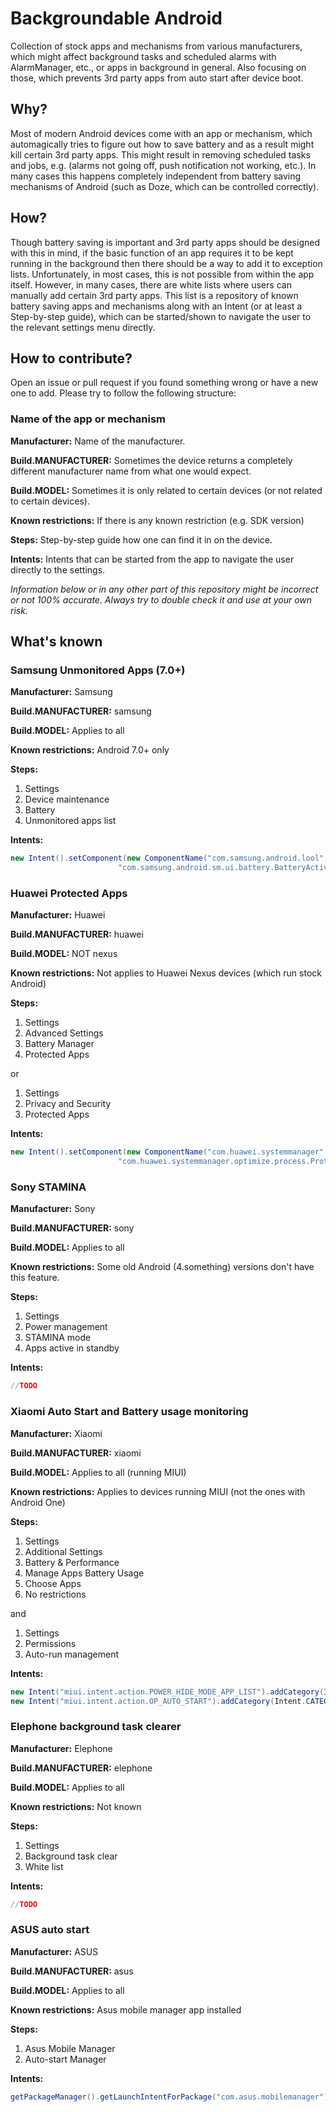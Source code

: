 # Backgroundable Android
Collection of stock apps and mechanisms from various manufacturers, which might affect background tasks and scheduled alarms with AlarmManager, etc., or apps in background in general. Also focusing on those, which prevents 3rd party apps from auto start after device boot.

## Why?
Most of modern Android devices come with an app or mechanism, which automagically tries to figure out how to save battery and as a result might kill certain 3rd party apps. This might result in removing scheduled tasks and jobs, e.g. (alarms not going off, push notification not working, etc.). In many cases this happens completely independent from battery saving mechanisms of Android (such as Doze, which can be controlled correctly).

## How?
Though battery saving is important and 3rd party apps should be designed with this in mind, if the basic function of an app requires it to be kept running in the background then there should be a way to add it to exception lists. Unfortunately, in most cases, this is not possible from within the app itself. However, in many cases, there are white lists where users can manually add certain 3rd party apps.
This list is a repository of known battery saving apps and mechanisms along with an Intent (or at least a Step-by-step guide), which can be started/shown to navigate the user to the relevant settings menu directly.

## How to contribute?
Open an issue or pull request if you found something wrong or have a new one to add. Please try to follow the following structure:

### Name of the app or mechanism

**Manufacturer:** Name of the manufacturer.

**Build.MANUFACTURER:** Sometimes the device returns a completely different manufacturer name from what one would expect.

**Build.MODEL:** Sometimes it is only related to certain devices (or not related to certain devices).

**Known restrictions:** If there is any known restriction (e.g. SDK version)

**Steps:** Step-by-step guide how one can find it in on the device.

**Intents:** Intents that can be started from the app to navigate the user directly to the settings.

*Information below or in any other part of this repository might be incorrect or not 100% accurate. Always try to double check it and use at your own risk.*

## What's known

### Samsung Unmonitored Apps (7.0+)
**Manufacturer:** Samsung

**Build.MANUFACTURER:** samsung

**Build.MODEL:** Applies to all

**Known restrictions:** Android 7.0+ only

**Steps:**
1. Settings
2. Device maintenance
3. Battery
4. Unmonitored apps list

**Intents:**

```java
new Intent().setComponent(new ComponentName("com.samsung.android.lool",
                        "com.samsung.android.sm.ui.battery.BatteryActivity"))
```

### Huawei Protected Apps
**Manufacturer:** Huawei

**Build.MANUFACTURER:** huawei

**Build.MODEL:** NOT nexus

**Known restrictions:** Not applies to Huawei Nexus devices (which run stock Android)

**Steps:**
1. Settings
2. Advanced Settings
3. Battery Manager
4. Protected Apps

or

1. Settings
2. Privacy and Security
3. Protected Apps

**Intents:**

```java
new Intent().setComponent(new ComponentName("com.huawei.systemmanager",
                        "com.huawei.systemmanager.optimize.process.ProtectActivity"))
```

### Sony STAMINA
**Manufacturer:** Sony

**Build.MANUFACTURER:** sony

**Build.MODEL:** Applies to all

**Known restrictions:** Some old Android (4.something) versions don't have this feature.

**Steps:**
1. Settings
2. Power management
3. STAMINA mode
4. Apps active in standby

**Intents:**

```java
//TODO
```

### Xiaomi Auto Start and Battery usage monitoring
**Manufacturer:** Xiaomi

**Build.MANUFACTURER:** xiaomi

**Build.MODEL:** Applies to all (running MIUI)

**Known restrictions:** Applies to devices running MIUI (not the ones with Android One)

**Steps:**
1. Settings
2. Additional Settings
3. Battery & Performance
4. Manage Apps Battery Usage
5. Choose Apps
6. No restrictions

and

1. Settings
2. Permissions
3. Auto-run management

**Intents:**

```java
new Intent("miui.intent.action.POWER_HIDE_MODE_APP_LIST").addCategory(Intent.CATEGORY_DEFAULT)
new Intent("miui.intent.action.OP_AUTO_START").addCategory(Intent.CATEGORY_DEFAULT)
```

### Elephone background task clearer
**Manufacturer:** Elephone

**Build.MANUFACTURER:** elephone

**Build.MODEL:** Applies to all

**Known restrictions:** Not known

**Steps:**
1. Settings
2. Background task clear
3. White list

**Intents:**

```java
//TODO
```

### ASUS auto start
**Manufacturer:** ASUS

**Build.MANUFACTURER:** asus

**Build.MODEL:** Applies to all

**Known restrictions:** Asus mobile manager app installed

**Steps:**
1. Asus Mobile Manager
2. Auto-start Manager

**Intents:**

```java
getPackageManager().getLaunchIntentForPackage("com.asus.mobilemanager")
```
